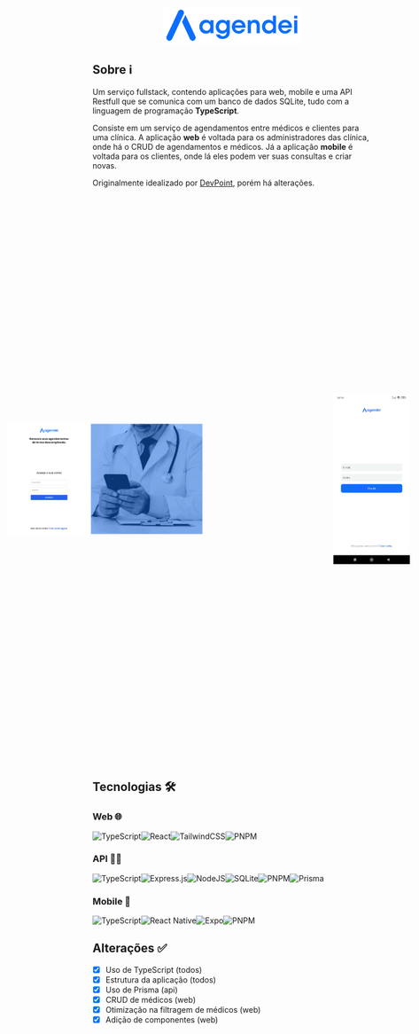 <center>
<img src="./web/src/assets/logo.png" alt="Logo da aplicação" />
</center>

## Sobre ℹ️

Um serviço fullstack, contendo aplicações para web, mobile e uma API Restfull que se comunica com um banco de dados SQLite, tudo com a linguagem de programação **TypeScript**.

Consiste em um serviço de agendamentos entre médicos e clientes para uma clínica. A aplicação **web** é voltada para os administradores das clínica, onde há o CRUD de agendamentos e médicos. Já a aplicação **mobile** é voltada para os clientes, onde lá eles podem ver suas consultas e criar novas.

Originalmente idealizado por [DevPoint](https://www.youtube.com/@devpoint.oficial), porém há alterações.

<div style="heigth: 20px; display: flex; align-items: center;  justify-content: center">
<img src="./images/web/login.png" style="scale: 0.7" />
<img src="./images/mobile/login.jpg" style="scale: 0.3" />
</div>

## Tecnologias 🛠️

### Web 🌐

![TypeScript](https://img.shields.io/badge/typescript-%23007ACC.svg?style=for-the-badge&logo=typescript&logoColor=white)![React](https://img.shields.io/badge/react-%2320232a.svg?style=for-the-badge&logo=react&logoColor=%2361DAFB)![TailwindCSS](https://img.shields.io/badge/tailwindcss-%2338B2AC.svg?style=for-the-badge&logo=tailwind-css&logoColor=white)![PNPM](https://img.shields.io/badge/pnpm-%234a4a4a.svg?style=for-the-badge&logo=pnpm&logoColor=f69220)

### API ⛓️‍💥

![TypeScript](https://img.shields.io/badge/typescript-%23007ACC.svg?style=for-the-badge&logo=typescript&logoColor=white)![Express.js](https://img.shields.io/badge/express.js-%23404d59.svg?style=for-the-badge&logo=express&logoColor=%2361DAFB)![NodeJS](https://img.shields.io/badge/node.js-6DA55F?style=for-the-badge&logo=node.js&logoColor=white)![SQLite](https://img.shields.io/badge/sqlite-%2307405e.svg?style=for-the-badge&logo=sqlite&logoColor=white)![PNPM](https://img.shields.io/badge/pnpm-%234a4a4a.svg?style=for-the-badge&logo=pnpm&logoColor=f69220)![Prisma](https://img.shields.io/badge/Prisma-3982CE?style=for-the-badge&logo=Prisma&logoColor=white)

### Mobile 📱

![TypeScript](https://img.shields.io/badge/typescript-%23007ACC.svg?style=for-the-badge&logo=typescript&logoColor=white)![React Native](https://img.shields.io/badge/react_native-%2320232a.svg?style=for-the-badge&logo=react&logoColor=%2361DAFB)![Expo](https://img.shields.io/badge/expo-1C1E24?style=for-the-badge&logo=expo&logoColor=#D04A37)![PNPM](https://img.shields.io/badge/pnpm-%234a4a4a.svg?style=for-the-badge&logo=pnpm&logoColor=f69220)

## Alterações ✅

* [X] Uso de TypeScript (todos)
* [X] Estrutura da aplicação (todos)
* [X] Uso de Prisma (api)
* [X] CRUD de médicos (web)
* [X] Otimização na filtragem de médicos (web)
* [X] Adição de componentes (web)
